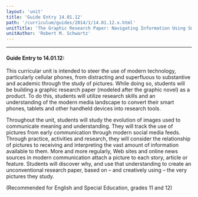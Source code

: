```yaml
---
layout: 'unit'
title: 'Guide Entry 14.01.12'
path: '/curriculum/guides/2014/1/14.01.12.x.html'
unitTitle: 'The Graphic Research Paper: Navigating Information Using Smart Phones, Pictures, and Modern Media'
unitAuthor: 'Robert M. Schwartz'
---
```


<body>
<hr/>
 <h4>
  Guide Entry to 14.01.12:
 </h4>
 <p>
  This curricular unit is intended to steer the use of modern technology, particularly cellular phones, from distracting and superfluous to substantive and academic through the study of pictures. While doing so, students will be building a graphic research paper (modeled after the graphic novel) as a product. To do this, students will utilize research skills and an understanding of the modern media landscape to convert their smart phones, tablets and other handheld devices into research tools.
 </p>
<p>
  Throughout the unit, students will study the evolution of images used to communicate meaning and understanding. They will track the use of pictures from early communication through modern social media feeds. Through practice, activities and research, they will consider the relationship of pictures to receiving and interpreting the vast amount of information available to them. More and more regularly, Web sites and online news sources in modern communication attach a picture to each story, article or feature. Students will discover why, and use that understanding to create an unconventional research paper, based on – and creatively using – the very pictures they study.
 </p>
<p>
  (Recommended for English and Special Education, grades 11 and 12)
 </p>

</body>
